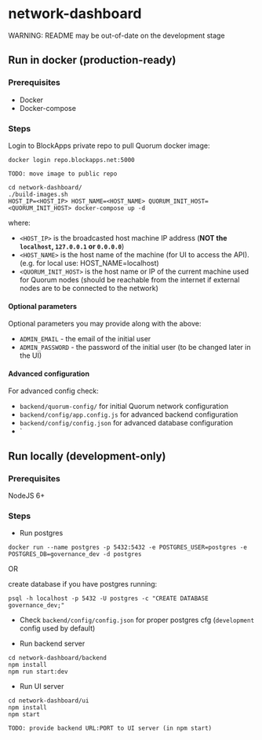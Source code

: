 # network-dashboard

WARNING: README may be out-of-date on the development stage

## Run in docker (production-ready)

### Prerequisites

 - Docker
 - Docker-compose

### Steps

 Login to BlockApps private repo to pull Quorum docker image:
 ```
 docker login repo.blockapps.net:5000
 ```
 `TODO: move image to public repo`


 ```
 cd network-dashboard/
 ./build-images.sh
 HOST_IP=<HOST_IP> HOST_NAME=<HOST_NAME> QUORUM_INIT_HOST=<QUORUM_INIT_HOST> docker-compose up -d
 ```
 where:
 - `<HOST_IP>` is the broadcasted host machine IP address (**NOT the `localhost`, `127.0.0.1` or `0.0.0.0`**)
 - `<HOST_NAME>` is the host name of the machine (for UI to access the API). (e.g. for local use: HOST_NAME=localhost)
 - `<QUORUM_INIT_HOST>` is the host name or IP of the current machine used for Quorum nodes (should be reachable from the internet if external nodes are to be connected to the network)

#### Optional parameters

Optional parameters you may provide along with the above:
 - `ADMIN_EMAIL` - the email of the initial user
 - `ADMIN_PASSWORD` - the password of the initial user (to be changed later in the UI)

#### Advanced configuration

For advanced config check:
 - `backend/quorum-config/` for initial Quorum network configuration
 - `backend/config/app.config.js` for advanced backend configuration
 - `backend/config/config.json`  for advanced database configuration
 - `

## Run locally (development-only)

### Prerequisites

 NodeJS 6+

### Steps

 - Run postgres
  ```
  docker run --name postgres -p 5432:5432 -e POSTGRES_USER=postgres -e POSTGRES_DB=governance_dev -d postgres
  ```
  OR

  create database if you have postgres running:
  ```
  psql -h localhost -p 5432 -U postgres -c "CREATE DATABASE governance_dev;"
  ```

 - Check `backend/config/config.json` for proper postgres cfg (`development` config used by default)

 - Run backend server
  ```
  cd network-dashboard/backend
  npm install
  npm run start:dev
  ```

 - Run UI server
  ```
  cd network-dashboard/ui
  npm install
  npm start
  ```
`TODO: provide backend URL:PORT to UI server (in npm start)`
